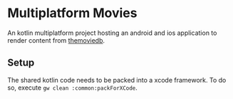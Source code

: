 # Multiplatform Movies

An kotlin multiplatform project hosting an android and ios application to render content from [themoviedb](https://www.themoviedb.org/).

## Setup

The shared kotlin code needs to be packed into a xcode framework. To do so, execute `gw clean :common:packForXCode`. 
